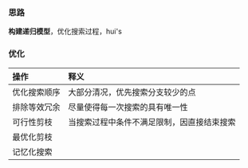 ### 思路
	
**构建递归模型**，优化搜索过程，hui's



### 优化 
|   操作   | 释义    |
|:-----|:-----|
|   优化搜索顺序   | 大部分清况，优先搜索分支较少的点     |
|   排除等效冗余    | 尽量使得每一次搜索的具有唯一性     |
|   可行性剪枝   |  当搜索过程中条件不满足限制，因直接结束搜索    |
|   最优化剪枝  |        |
|    记忆化搜索  |      |







